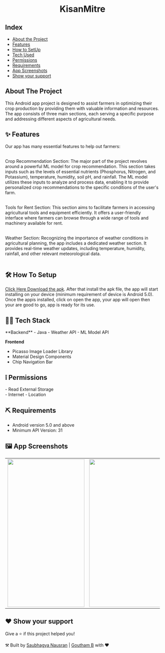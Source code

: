 <h1 align="center">KisanMitre</h1>


## Index  
<ul>  
  <li><a href="#index1">About the Project</a><br>  
    </li>
  <li><a href="#index2">Features</a><br>
    </li>
  <li><a href="#index3">How to SetUp</a><br>
    </li>
  <li><a href="#index4">Tech Used</a><br>
    </li>
  <li><a href="#index5">Permissions</a><br></li>
 <li><a href="#index6">Requirements</a><br></li>

  <li><a href="#index7">App Screenshots</a><br>
  </li>
 
 <li><a href="#index8">Show your support</a><br></li>
</ul>

<p><h2><a id="index1"></a>About The Project</h2></p>
This Android app project is designed to assist farmers in optimizing their crop production by providing them with valuable information and resources.
The app consists of three main sections, each serving a specific purpose and addressing different aspects of agricultural needs.




<p><h2><a id="index2"></a>✨ Features</h2></p>
Our app has many essential features to help out farmers: <br><br>

Crop Recommendation Section:
The major part of the project revolves around a powerful ML model for crop recommendation. This section takes inputs such as the levels 
of essential nutrients (Phosphorus, Nitrogen, and Potassium), temperature, humidity, soil pH, and rainfall. The ML model utilizes these 
inputs to analyze and process data, enabling it to provide personalized crop recommendations to the specific conditions of
the user's farm.<br><br>


Tools for Rent Section:
This section aims to facilitate farmers in accessing agricultural tools and equipment efficiently. It offers a user-friendly interface where
farmers can browse through a wide range of tools and machinery available for rent.<br><br>

Weather Section:
Recognizing the importance of weather conditions in agricultural planning, the app includes a dedicated weather section. It provides real-time
weather updates, including temperature, humidity, rainfall, and other relevant meteorological data.<br><br>

<p><h2><a id="index3"></a>🛠 How To Setup</h2></p>
<p><a href="https://drive.google.com/file/d/1lczDlh1UOJOSzOni0E9HCUac_WUB0wTN/view?usp=sharing">Click Here Download the apk</a>.  After that install the apk file, the app will start installing on your device (minimum requirement of device is Android 5.0). Once the appis installed, click on open the app, your app will open then your are good to go, app is ready for its use.</p>

<p><h2><a id="index4"></a>👨‍💻 Tech Stack</h2></p>
**Backend**
- Java
- Weather API
- ML Model API

**Frontend**
- Picasso Image Loader Library
- Material Design Components
- Chip Navigation Bar

<p><h2><a id="index5"></a>❕ Permissions</h2></p>
- Read External Storage <br/>
- Internet
- Location 


<p><h2><a id="index6"></a>⛏ Requirements</h2></p>

- Android version 5.0 and above
- Minimum API Version: 31

<p><h2><a id="index7"></a>🖼 App Screenshots</h2></p>
<table>
  <tr>
    <td><img src="https://github.com/SaubhagyaNausran/KisanMitre/assets/118308453/376f3bab-0a4e-4b03-b0f7-e70c339c7b0f.jpeg" width=250 height=480></td>
    <td><img src="https://github.com/SaubhagyaNausran/KisanMitre/assets/118308453/c957d598-c148-4508-84d9-583780dce6d9.jpeg" width=250 height=480></td>
    <td><img src="https://github.com/SaubhagyaNausran/KisanMitre/assets/118308453/0a7d9e71-2488-47b6-b958-c68473ece4ae.jpeg" width=250 height=480></td>
  </tr>
 </table>




<p><h2><a id="index8"></a>❤ Show your support</h2></p>
<p>Give a <g-emoji class="g-emoji" alias="star" fallback-src="https://github.githubassets.com/images/icons/emoji/unicode/2b50.png">⭐️</g-emoji> if this project helped you!</p>

⚒ Built by [Saubhagya Nausran][linSaubhagya] | [Goutham B][linGoutham] with ♥

[MDC]:https://material.io/  
[Picasso]:https://github.com/square/picasso   

[linSaubhagya]:https://www.linkedin.com/in/saubhagya-nausran-103877259/
[linGoutham]:https://www.linkedin.com/in/goutham-b-7b804a213/
